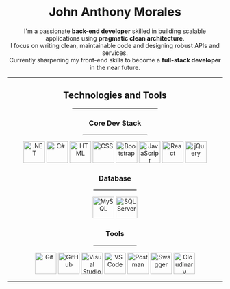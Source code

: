 <div align="center">
 
  # John Anthony Morales  

  <p>
    I'm a passionate <strong>back-end developer</strong> skilled in building scalable applications using 
    <strong>pragmatic clean architecture</strong>.<br>
    I focus on writing clean, maintainable code and designing robust APIs and services.<br>
    Currently sharpening my front-end skills to become a <strong>full-stack developer</strong> in the near future.
  </p>
</div>

---

<div align="center">
  <h2>Technologies and Tools</h2>
  <hr style="width: 200px; border: 1px gray;">
</div>

<div align="center">

  <h3>Core Dev Stack</h3>
  <hr style="width: 150px; border: 1px solid lightgray;">
  <p align="center">
    <img src="https://upload.wikimedia.org/wikipedia/commons/7/7d/Microsoft_.NET_logo.svg" alt=".NET" width="50" height="50"/>
    <img src="https://cdn.jsdelivr.net/gh/devicons/devicon/icons/csharp/csharp-original.svg" alt="C#" width="50" height="50"/>
    <img src="https://cdn.jsdelivr.net/gh/devicons/devicon/icons/html5/html5-original.svg" alt="HTML" width="50" height="50"/>
    <img src="https://cdn.jsdelivr.net/gh/devicons/devicon/icons/css3/css3-original.svg" alt="CSS" width="50" height="50"/>
    <img src="https://cdn.jsdelivr.net/gh/devicons/devicon/icons/bootstrap/bootstrap-original.svg" alt="Bootstrap" width="50" height="50"/>
    <img src="https://cdn.jsdelivr.net/gh/devicons/devicon/icons/javascript/javascript-original.svg" alt="JavaScript" width="50" height="50"/>
    <img src="https://cdn.jsdelivr.net/gh/devicons/devicon/icons/react/react-original.svg" alt="React" width="50" height="50"/>
    <img src="https://cdn.jsdelivr.net/gh/devicons/devicon/icons/jquery/jquery-original.svg" alt="jQuery" width="50" height="50"/>
  </p>

  <h3>Database</h3>
  <hr style="width: 100px; border: 1px solid lightgray;">
  <p align="center">
    <img src="https://cdn.jsdelivr.net/gh/devicons/devicon/icons/mysql/mysql-original.svg" alt="MySQL" width="50" height="50"/>
    <img src="https://cdn.jsdelivr.net/gh/devicons/devicon/icons/microsoftsqlserver/microsoftsqlserver-plain.svg" alt="SQL Server" width="50" height="50"/>
  </p>

  <h3>Tools</h3>
  <hr style="width: 100px; border: 1px solid lightgray;">
  <p align="center">
    <img src="https://cdn.jsdelivr.net/gh/devicons/devicon/icons/git/git-original.svg" alt="Git" width="50" height="50"/>
    <img src="https://cdn.jsdelivr.net/gh/devicons/devicon/icons/github/github-original.svg" alt="GitHub" width="50" height="50"/>
    <img src="https://cdn.jsdelivr.net/gh/devicons/devicon/icons/visualstudio/visualstudio-plain.svg" alt="Visual Studio" width="50" height="50"/>
    <img src="https://cdn.jsdelivr.net/gh/devicons/devicon/icons/vscode/vscode-original.svg" alt="VS Code" width="50" height="50"/>
    <img src="https://www.vectorlogo.zone/logos/getpostman/getpostman-icon.svg" alt="Postman" width="50" height="50"/>
    <img src="https://cdn.worldvectorlogo.com/logos/swagger.svg" alt="Swagger" width="50" height="50"/>
    <img src="https://res.cloudinary.com/cloudinary-marketing/image/upload/v1696435257/Brand%20Assets/Social%20Icons/Cloud/Cloudinary_Logo_Icon.svg" alt="Cloudinary" width="50" height="50"/>
  </p>
</div>

---
